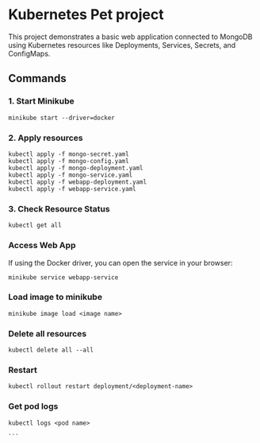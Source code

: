 # Kubernetes Pet project
This project demonstrates a basic web application connected to MongoDB using Kubernetes resources like Deployments, Services, Secrets, and ConfigMaps.

## Commands 

### 1. Start Minikube

```
minikube start --driver=docker
```

### 2. Apply resources
```
kubectl apply -f mongo-secret.yaml
kubectl apply -f mongo-config.yaml
kubectl apply -f mongo-deployment.yaml
kubectl apply -f mongo-service.yaml
kubectl apply -f webapp-deployment.yaml
kubectl apply -f webapp-service.yaml

```

### 3. Check Resource Status
```
kubectl get all
```

### Access Web App
If using the Docker driver, you can open the service in your browser:

```
minikube service webapp-service
```


### Load image to minikube
```
minikube image load <image name>
```

### Delete all resources

```
kubectl delete all --all
```

### Restart 

```
kubectl rollout restart deployment/<deployment-name>
```

### Get pod logs

````
kubectl logs <pod name>

```

